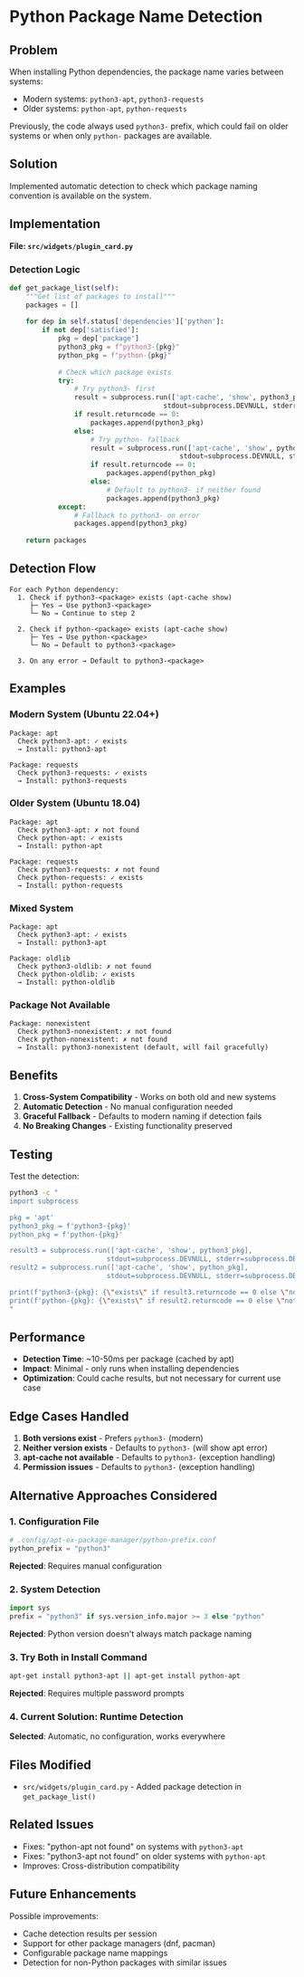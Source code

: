 # Python Package Name Detection

## Problem

When installing Python dependencies, the package name varies between systems:
- Modern systems: `python3-apt`, `python3-requests`
- Older systems: `python-apt`, `python-requests`

Previously, the code always used `python3-` prefix, which could fail on older systems or when only `python-` packages are available.

## Solution

Implemented automatic detection to check which package naming convention is available on the system.

## Implementation

**File: `src/widgets/plugin_card.py`**

### Detection Logic

```python
def get_package_list(self):
    """Get list of packages to install"""
    packages = []
    
    for dep in self.status['dependencies']['python']:
        if not dep['satisfied']:
            pkg = dep['package']
            python3_pkg = f"python3-{pkg}"
            python_pkg = f"python-{pkg}"
            
            # Check which package exists
            try:
                # Try python3- first
                result = subprocess.run(['apt-cache', 'show', python3_pkg], 
                                      stdout=subprocess.DEVNULL, stderr=subprocess.DEVNULL)
                if result.returncode == 0:
                    packages.append(python3_pkg)
                else:
                    # Try python- fallback
                    result = subprocess.run(['apt-cache', 'show', python_pkg], 
                                          stdout=subprocess.DEVNULL, stderr=subprocess.DEVNULL)
                    if result.returncode == 0:
                        packages.append(python_pkg)
                    else:
                        # Default to python3- if neither found
                        packages.append(python3_pkg)
            except:
                # Fallback to python3- on error
                packages.append(python3_pkg)
    
    return packages
```

## Detection Flow

```
For each Python dependency:
  1. Check if python3-<package> exists (apt-cache show)
     ├─ Yes → Use python3-<package>
     └─ No → Continue to step 2
  
  2. Check if python-<package> exists (apt-cache show)
     ├─ Yes → Use python-<package>
     └─ No → Default to python3-<package>
  
  3. On any error → Default to python3-<package>
```

## Examples

### Modern System (Ubuntu 22.04+)
```
Package: apt
  Check python3-apt: ✓ exists
  → Install: python3-apt

Package: requests
  Check python3-requests: ✓ exists
  → Install: python3-requests
```

### Older System (Ubuntu 18.04)
```
Package: apt
  Check python3-apt: ✗ not found
  Check python-apt: ✓ exists
  → Install: python-apt

Package: requests
  Check python3-requests: ✗ not found
  Check python-requests: ✓ exists
  → Install: python-requests
```

### Mixed System
```
Package: apt
  Check python3-apt: ✓ exists
  → Install: python3-apt

Package: oldlib
  Check python3-oldlib: ✗ not found
  Check python-oldlib: ✓ exists
  → Install: python-oldlib
```

### Package Not Available
```
Package: nonexistent
  Check python3-nonexistent: ✗ not found
  Check python-nonexistent: ✗ not found
  → Install: python3-nonexistent (default, will fail gracefully)
```

## Benefits

1. **Cross-System Compatibility** - Works on both old and new systems
2. **Automatic Detection** - No manual configuration needed
3. **Graceful Fallback** - Defaults to modern naming if detection fails
4. **No Breaking Changes** - Existing functionality preserved

## Testing

Test the detection:
```bash
python3 -c "
import subprocess

pkg = 'apt'
python3_pkg = f'python3-{pkg}'
python_pkg = f'python-{pkg}'

result3 = subprocess.run(['apt-cache', 'show', python3_pkg], 
                        stdout=subprocess.DEVNULL, stderr=subprocess.DEVNULL)
result2 = subprocess.run(['apt-cache', 'show', python_pkg], 
                        stdout=subprocess.DEVNULL, stderr=subprocess.DEVNULL)

print(f'python3-{pkg}: {\"exists\" if result3.returncode == 0 else \"not found\"}')
print(f'python-{pkg}: {\"exists\" if result2.returncode == 0 else \"not found\"}')
"
```

## Performance

- **Detection Time**: ~10-50ms per package (cached by apt)
- **Impact**: Minimal - only runs when installing dependencies
- **Optimization**: Could cache results, but not necessary for current use case

## Edge Cases Handled

1. **Both versions exist** - Prefers `python3-` (modern)
2. **Neither version exists** - Defaults to `python3-` (will show apt error)
3. **apt-cache not available** - Defaults to `python3-` (exception handling)
4. **Permission issues** - Defaults to `python3-` (exception handling)

## Alternative Approaches Considered

### 1. Configuration File
```python
# .config/apt-ex-package-manager/python-prefix.conf
python_prefix = "python3"
```
**Rejected**: Requires manual configuration

### 2. System Detection
```python
import sys
prefix = "python3" if sys.version_info.major >= 3 else "python"
```
**Rejected**: Python version doesn't always match package naming

### 3. Try Both in Install Command
```bash
apt-get install python3-apt || apt-get install python-apt
```
**Rejected**: Requires multiple password prompts

### 4. Current Solution: Runtime Detection
**Selected**: Automatic, no configuration, works everywhere

## Files Modified

- `src/widgets/plugin_card.py` - Added package detection in `get_package_list()`

## Related Issues

- Fixes: "python-apt not found" on systems with `python3-apt`
- Fixes: "python3-apt not found" on older systems with `python-apt`
- Improves: Cross-distribution compatibility

## Future Enhancements

Possible improvements:
- Cache detection results per session
- Support for other package managers (dnf, pacman)
- Configurable package name mappings
- Detection for non-Python packages with similar issues
